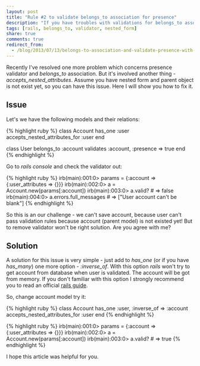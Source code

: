```yaml
---
layout: post
title: "Rule #2 to validate belongs_to association for presence"
description: "If you have troubles with validations for belongs_to association presence when nested params went for form? I had the same problem recently and in this post I will share idea with you how to challenge it"
tags: [rails, belongs_to, validator, nested_form]
share: true
comments: true
redirect_from:
  - /blog/2013/07/13/belongs-to-association-and-validate-presence-with-nested-attributes/
---
```



Recently I've resolved one more problem which concerns presence validator and *belongs_to* association. But it's involved another thing - *accepts_nested_attributes*. Assume you have nested form and parent object is not exist yet, so you can have this issue. Here I will show you how to fix it.

## Issue

Let's we have the following models and their relations:

{% highlight ruby %}
class Account
  has_one :user
  accepts_nested_attributes_for :user
end

class User
  belongs_to :account
  validates :account, :presence => true
end
{% endhighlight %}

Go to *rails console* and check the validator out:

{% highlight ruby %}
irb(main):001:0> params = {:account => {:user_attributes => {}}}
irb(main):002:0> a = Account.new(params[:account])
irb(main):003:0> a.valid? # => false
irb(main):004:0> a.errors.full_messages # => ["User account can't be blank"]
{% endhighlight %}

So this is an our challenge - we can't save account, because user can't pass validation rules because account (parent model) is not existed yet! But to remove validator won't be right solution. Are you agree with me?


## Solution

A solution for this issue is very simple - just add to *has_one* (or if you have *has_many*) one more option - *:inverse_of*. With this option *rails* won't try to get account from database when user is validated. The account will be got from memory. If you don't familiar with this option I strongly recommend you to read an official [rails guide](http://guides.rubyonrails.org/association_basics.html#options-for-belongs-to-inverse-of).

So, change account model try it:

{% highlight ruby %}
class Account
  has_one :user, :inverse_of => :account
  accepts_nested_attributes_for :user
end
{% endhighlight %}

{% highlight ruby %}
irb(main):001:0> params = {:account => {:user_attributes => {}}}
irb(main):002:0> a = Account.new(params[:account])
irb(main):003:0> a.valid? # => true
{% endhighlight %}

I hope this article was helpful for you.
